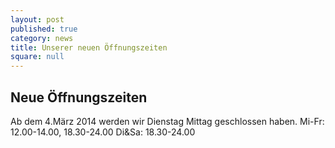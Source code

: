 ```yaml
---
layout: post
published: true
category: news
title: Unserer neuen Öffnungszeiten
square: null
---
```


## Neue Öffnungszeiten

Ab dem 4.März 2014 werden wir Dienstag Mittag geschlossen haben.
Mi-Fr: 12.00-14.00, 18.30-24.00  Di&Sa: 18.30-24.00


